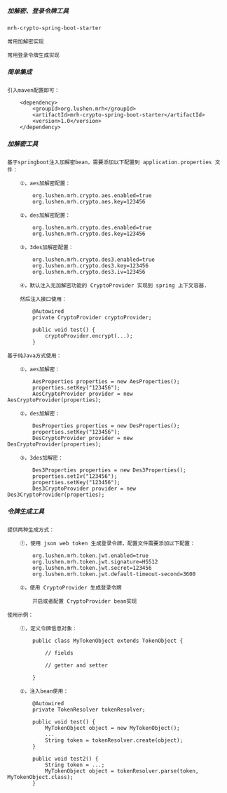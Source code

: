 ##### 加解密、登录令牌工具

	mrh-crypto-spring-boot-starter
	
	常用加解密实现
	
	常用登录令牌生成实现

##### 简单集成

	引入maven配置即可：
	
		<dependency>
			<groupId>org.lushen.mrh</groupId>
			<artifactId>mrh-crypto-spring-boot-starter</artifactId>
			<version>1.0</version>
		</dependency>

##### 加解密工具

	基于springboot注入加解密bean，需要添加以下配置到 application.properties 文件：
	
		①，aes加解密配置：
		
			org.lushen.mrh.crypto.aes.enabled=true
			org.lushen.mrh.crypto.aes.key=123456
		
		②，des加解密配置：
		
			org.lushen.mrh.crypto.des.enabled=true
			org.lushen.mrh.crypto.des.key=123456
		
		③，3des加解密配置：
		
			org.lushen.mrh.crypto.des3.enabled=true
			org.lushen.mrh.crypto.des3.key=123456
			org.lushen.mrh.crypto.des3.iv=123456
		
		④，默认注入无加解密功能的 CryptoProvider 实现到 spring 上下文容器.
		
		然后注入接口使用：
		
			@Autowired
			private CryptoProvider cryptoProvider;
		
			public void test() {
				cryptoProvider.encrypt(...);
			}
	
	基于纯Java方式使用：
	
		①，aes加解密：
		
			AesProperties properties = new AesProperties();
			properties.setKey("123456");
			AesCryptoProvider provider = new AesCryptoProvider(properties);
		
		②，des加解密：
		
			DesProperties properties = new DesProperties();
			properties.setKey("123456");
			DesCryptoProvider provider = new DesCryptoProvider(properties);
		
		③，3des加解密：
		
			Des3Properties properties = new Des3Properties();
			properties.setIv("123456");
			properties.setKey("123456");
			Des3CryptoProvider provider = new Des3CryptoProvider(properties);

##### 令牌生成工具

	提供两种生成方式：
	
		①，使用 json web token 生成登录令牌，配置文件需要添加以下配置：
		
			org.lushen.mrh.token.jwt.enabled=true
			org.lushen.mrh.token.jwt.signature=HS512
			org.lushen.mrh.token.jwt.secret=123456
			org.lushen.mrh.token.jwt.default-timeout-second=3600
		
		②，使用 CryptoProvider 生成登录令牌
		
			开启或者配置 CryptoProvider bean实现
	
	使用示例：
	
		①，定义令牌信息对象：
		
			public class MyTokenObject extends TokenObject {
			
				// fields
				
				// getter and setter
			
			}
		
		②，注入bean使用：
		
			@Autowired
			private TokenResolver tokenResolver;
			
			public void test() {
				MyTokenObject object = new MyTokenObject();
				...
				String token = tokenResolver.create(object);
			}
			
			public void test2() {
				String token = ...;
				MyTokenObject object = tokenResolver.parse(token, MyTokenObject.class);
			}

